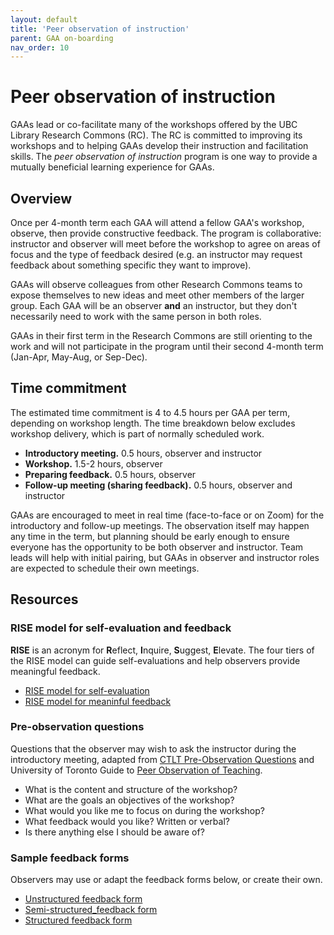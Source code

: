 ```yaml
---
layout: default
title: 'Peer observation of instruction' 
parent: GAA on-boarding
nav_order: 10
---
```


# Peer observation of instruction 
GAAs lead or co-facilitate many of the workshops offered by the UBC Library Research Commons (RC). The RC is committed to improving its workshops and to helping GAAs develop their instruction and facilitation skills. The _peer observation of instruction_ program is one way to provide a mutually beneficial learning experience for GAAs. 

## Overview
Once per 4-month term each GAA will attend a fellow GAA's workshop, observe, then provide constructive feedback. The program is collaborative: instructor and observer will meet before the workshop to agree on areas of focus and the type of feedback desired (e.g. an instructor may request feedback about something specific they want to improve).

GAAs will observe colleagues from other Research Commons teams to expose themselves to new ideas and meet other members of the larger group. Each GAA will be an observer **and** an instructor, but they don't necessarily need to work with the same person in both roles.

GAAs in their first term in the Research Commons are still orienting to the work and will not participate in the program until their second 4-month term (Jan-Apr, May-Aug, or Sep-Dec). 

## Time commitment
The estimated time commitment is 4 to 4.5 hours per GAA per term, depending on workshop length. The time breakdown below excludes workshop delivery, which is part of normally scheduled work.

- **Introductory meeting.** 0.5 hours, observer and instructor
- **Workshop.** 1.5-2 hours, observer
- **Preparing feedback.** 0.5 hours, observer
- **Follow-up meeting (sharing feedback).** 0.5 hours, observer and instructor

GAAs are encouraged to meet in real time (face-to-face or on Zoom) for the introductory and follow-up meetings. The observation itself may happen any time in the term, but planning should be early enough to ensure everyone has the opportunity to be both observer and instructor. Team leads will help with initial pairing, but GAAs in observer and instructor roles are expected to schedule their own meetings.

## Resources

### RISE model for self-evaluation and feedback
**RISE** is an acronym for **R**eflect, **I**nquire, **S**uggest, **E**levate. The four tiers of the RISE model can guide self-evaluations and help observers provide meaningful feedback.

- [RISE model for self-evaluation](../gaameetings/ISW_docs/RISE_infographic-self-web.pdf)
- [RISE model for meaninful feedback](../gaameetings/ISW_docs/RISE_rubric-peer-web.pdf)

### Pre-observation questions
Questions that the observer may wish to ask the instructor during the introductory meeting, adapted from [CTLT Pre-Observation Questions](http://wiki.ubc.ca/images/6/6c/PRTPreObservationQsPDF_(2018_05).pdf) and University of Toronto Guide to [Peer Observation of Teaching](http://teaching.utoronto.ca/wp-content/uploads/2017/01/Peer-Observation-of-Teaching-Guide.pdf).

- What is the content and structure of the workshop?
- What are the goals an objectives of the workshop?
- What would you like me to focus on during the workshop?
- What feedback would you like? Written or verbal?
- Is there anything else I should be aware of?

### Sample feedback forms
Observers may use or adapt the feedback forms below, or create their own.

- [Unstructured feedback form](../gaameetings/ISW_docs/Unstructured_feedback_form.docx)
- [Semi-structured_feedback form](../gaameetings/ISW_docs/Semi-structured_feedback_form.docx)
- [Structured feedback form](../gaameetings/ISW_docs/Structured_feedback_form.docx)

